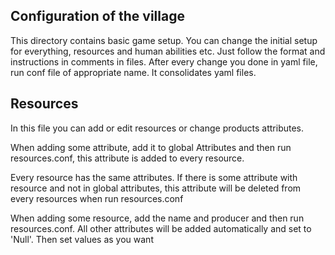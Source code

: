 Configuration of the village
-----------------------------

This directory contains basic game setup. You can change the initial setup for everything, resources and human abilities etc. Just follow the format and instructions in comments in files. After every change you done in yaml file, run conf file of appropriate name. It consolidates yaml files.

Resources
---------
In this file you can add or edit resources or change products attributes. 

When adding some attribute, add it to global Attributes and then run resources.conf, this attribute is added to every resource.

Every resource has the same attributes. If there is some attribute with resource and not in global attributes, this attribute will be deleted from every resources when run resources.conf

When adding some resource, add the name and producer and then run resources.conf. All other attributes will be added automatically and set to 'Null'. Then set values as you want

